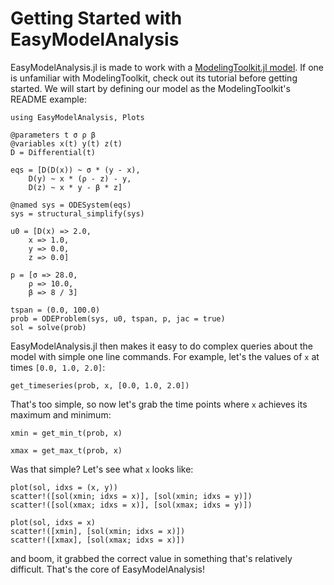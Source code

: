 # Getting Started with EasyModelAnalysis

EasyModelAnalysis.jl is made to work with a [ModelingToolkit.jl model](https://docs.sciml.ai/ModelingToolkit/stable/).
If one is unfamiliar with ModelingToolkit, check out its tutorial before getting started. We will start by defining
our model as the ModelingToolkit's README example:

```@example analysis
using EasyModelAnalysis, Plots

@parameters t σ ρ β
@variables x(t) y(t) z(t)
D = Differential(t)

eqs = [D(D(x)) ~ σ * (y - x),
    D(y) ~ x * (ρ - z) - y,
    D(z) ~ x * y - β * z]

@named sys = ODESystem(eqs)
sys = structural_simplify(sys)

u0 = [D(x) => 2.0,
    x => 1.0,
    y => 0.0,
    z => 0.0]

p = [σ => 28.0,
    ρ => 10.0,
    β => 8 / 3]

tspan = (0.0, 100.0)
prob = ODEProblem(sys, u0, tspan, p, jac = true)
sol = solve(prob)
```

EasyModelAnalysis.jl then makes it easy to do complex queries about the model with simple one line commands.
For example, let's the values of `x` at times `[0.0, 1.0, 2.0]`:

```@example analysis
get_timeseries(prob, x, [0.0, 1.0, 2.0])
```

That's too simple, so now let's grab the time points where `x` achieves its maximum and minimum:

```@example analysis
xmin = get_min_t(prob, x)
```

```@example analysis
xmax = get_max_t(prob, x)
```

Was that simple? Let's see what `x` looks like:

```@example analysis
plot(sol, idxs = (x, y))
scatter!([sol(xmin; idxs = x)], [sol(xmin; idxs = y)])
scatter!([sol(xmax; idxs = x)], [sol(xmax; idxs = y)])
```

```@example analysis
plot(sol, idxs = x)
scatter!([xmin], [sol(xmin; idxs = x)])
scatter!([xmax], [sol(xmax; idxs = x)])
```

and boom, it grabbed the correct value in something that's relatively difficult. That's the core
of EasyModelAnalysis!